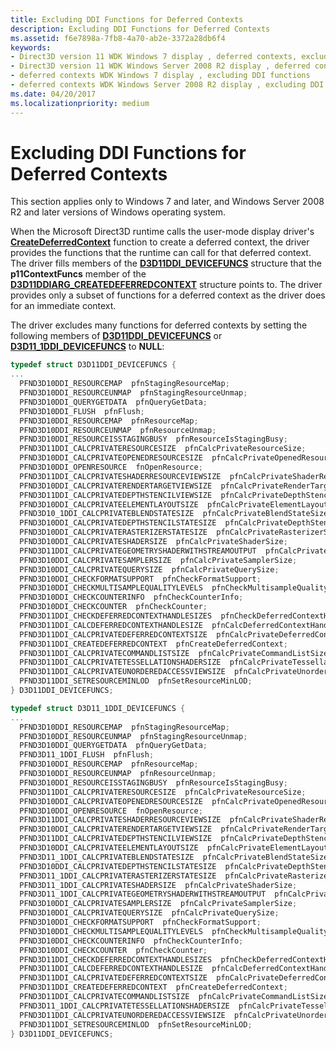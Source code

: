 ```yaml
---
title: Excluding DDI Functions for Deferred Contexts
description: Excluding DDI Functions for Deferred Contexts
ms.assetid: f6e7898a-7fb8-4a70-ab2e-3372a28db6f4
keywords:
- Direct3D version 11 WDK Windows 7 display , deferred contexts, excluding DDI functions
- Direct3D version 11 WDK Windows Server 2008 R2 display , deferred contexts, excluding DDI functions
- deferred contexts WDK Windows 7 display , excluding DDI functions
- deferred contexts WDK Windows Server 2008 R2 display , excluding DDI functions
ms.date: 04/20/2017
ms.localizationpriority: medium
---
```


# Excluding DDI Functions for Deferred Contexts


This section applies only to Windows 7 and later, and Windows Server 2008 R2 and later versions of Windows operating system.

When the Microsoft Direct3D runtime calls the user-mode display driver's [**CreateDeferredContext**](https://msdn.microsoft.com/library/windows/hardware/ff540622) function to create a deferred context, the driver provides the functions that the runtime can call for that deferred context. The driver fills members of the [**D3D11DDI\_DEVICEFUNCS**](https://msdn.microsoft.com/library/windows/hardware/ff542141) structure that the **p11ContextFuncs** member of the [**D3D11DDIARG\_CREATEDEFERREDCONTEXT**](https://msdn.microsoft.com/library/windows/hardware/ff542044) structure points to. The driver provides only a subset of functions for a deferred context as the driver does for an immediate context.

The driver excludes many functions for deferred contexts by setting the following members of [**D3D11DDI\_DEVICEFUNCS**](https://msdn.microsoft.com/library/windows/hardware/ff542141) or [**D3D11\_1DDI\_DEVICEFUNCS**](https://msdn.microsoft.com/library/windows/hardware/hh406443) to **NULL**:

```cpp
typedef struct D3D11DDI_DEVICEFUNCS {
...
  PFND3D10DDI_RESOURCEMAP  pfnStagingResourceMap;
  PFND3D10DDI_RESOURCEUNMAP  pfnStagingResourceUnmap;
  PFND3D10DDI_QUERYGETDATA  pfnQueryGetData;
  PFND3D10DDI_FLUSH  pfnFlush;
  PFND3D10DDI_RESOURCEMAP  pfnResourceMap;
  PFND3D10DDI_RESOURCEUNMAP  pfnResourceUnmap;
  PFND3D10DDI_RESOURCEISSTAGINGBUSY  pfnResourceIsStagingBusy;
  PFND3D11DDI_CALCPRIVATERESOURCESIZE  pfnCalcPrivateResourceSize;
  PFND3D10DDI_CALCPRIVATEOPENEDRESOURCESIZE  pfnCalcPrivateOpenedResourceSize;
  PFND3D10DDI_OPENRESOURCE  fnOpenResource;
  PFND3D11DDI_CALCPRIVATESHADERRESOURCEVIEWSIZE  pfnCalcPrivateShaderResourceViewSize;
  PFND3D10DDI_CALCPRIVATERENDERTARGETVIEWSIZE  pfnCalcPrivateRenderTargetViewSize;
  PFND3D11DDI_CALCPRIVATEDEPTHSTENCILVIEWSIZE  pfnCalcPrivateDepthStencilViewSize;
  PFND3D10DDI_CALCPRIVATEELEMENTLAYOUTSIZE  pfnCalcPrivateElementLayoutSize;
  PFND3D10_1DDI_CALCPRIVATEBLENDSTATESIZE  pfnCalcPrivateBlendStateSize;
  PFND3D10DDI_CALCPRIVATEDEPTHSTENCILSTATESIZE  pfnCalcPrivateDepthStencilStateSize;
  PFND3D10DDI_CALCPRIVATERASTERIZERSTATESIZE  pfnCalcPrivateRasterizerStateSize;
  PFND3D10DDI_CALCPRIVATESHADERSIZE  pfnCalcPrivateShaderSize;
  PFND3D11DDI_CALCPRIVATEGEOMETRYSHADERWITHSTREAMOUTPUT  pfnCalcPrivateGeometryShaderWithStreamOutput;
  PFND3D10DDI_CALCPRIVATESAMPLERSIZE  pfnCalcPrivateSamplerSize;
  PFND3D10DDI_CALCPRIVATEQUERYSIZE  pfnCalcPrivateQuerySize;
  PFND3D10DDI_CHECKFORMATSUPPORT  pfnCheckFormatSupport;
  PFND3D10DDI_CHECKMULTISAMPLEQUALITYLEVELS  pfnCheckMultisampleQualityLevels;
  PFND3D10DDI_CHECKCOUNTERINFO  pfnCheckCounterInfo;
  PFND3D10DDI_CHECKCOUNTER  pfnCheckCounter;
  PFND3D11DDI_CHECKDEFERREDCONTEXTHANDLESIZES  pfnCheckDeferredContextHandleSizes;
  PFND3D11DDI_CALCDEFERREDCONTEXTHANDLESIZE  pfnCalcDeferredContextHandleSize;
  PFND3D11DDI_CALCPRIVATEDEFERREDCONTEXTSIZE  pfnCalcPrivateDeferredContextSize;
  PFND3D11DDI_CREATEDEFERREDCONTEXT  pfnCreateDeferredContext;
  PFND3D11DDI_CALCPRIVATECOMMANDLISTSIZE  pfnCalcPrivateCommandListSize;
  PFND3D11DDI_CALCPRIVATETESSELLATIONSHADERSIZE  pfnCalcPrivateTessellationShaderSize;
  PFND3D11DDI_CALCPRIVATEUNORDEREDACCESSVIEWSIZE  pfnCalcPrivateUnorderedAccessViewSize;
  PFND3D11DDI_SETRESOURCEMINLOD  pfnSetResourceMinLOD;
} D3D11DDI_DEVICEFUNCS;
```

```cpp
typedef struct D3D11_1DDI_DEVICEFUNCS {
...
  PFND3D10DDI_RESOURCEMAP  pfnStagingResourceMap;
  PFND3D10DDI_RESOURCEUNMAP  pfnStagingResourceUnmap;
  PFND3D10DDI_QUERYGETDATA  pfnQueryGetData;
  PFND3D11_1DDI_FLUSH  pfnFlush;
  PFND3D10DDI_RESOURCEMAP  pfnResourceMap;
  PFND3D10DDI_RESOURCEUNMAP  pfnResourceUnmap;
  PFND3D10DDI_RESOURCEISSTAGINGBUSY  pfnResourceIsStagingBusy;
  PFND3D11DDI_CALCPRIVATERESOURCESIZE  pfnCalcPrivateResourceSize;
  PFND3D10DDI_CALCPRIVATEOPENEDRESOURCESIZE  pfnCalcPrivateOpenedResourceSize;
  PFND3D10DDI_OPENRESOURCE  fnOpenResource;
  PFND3D11DDI_CALCPRIVATESHADERRESOURCEVIEWSIZE  pfnCalcPrivateShaderResourceViewSize;
  PFND3D10DDI_CALCPRIVATERENDERTARGETVIEWSIZE  pfnCalcPrivateRenderTargetViewSize;
  PFND3D11DDI_CALCPRIVATEDEPTHSTENCILVIEWSIZE  pfnCalcPrivateDepthStencilViewSize;
  PFND3D10DDI_CALCPRIVATEELEMENTLAYOUTSIZE  pfnCalcPrivateElementLayoutSize;
  PFND3D11_1DDI_CALCPRIVATEBLENDSTATESIZE  pfnCalcPrivateBlendStateSize;
  PFND3D10DDI_CALCPRIVATEDEPTHSTENCILSTATESIZE  pfnCalcPrivateDepthStencilStateSize;
  PFND3D11_1DDI_CALCPRIVATERASTERIZERSTATESIZE  pfnCalcPrivateRasterizerStateSize;
  PFND3D11_1DDI_CALCPRIVATESHADERSIZE  pfnCalcPrivateShaderSize;
  PFND3D11_1DDI_CALCPRIVATEGEOMETRYSHADERWITHSTREAMOUTPUT  pfnCalcPrivateGeometryShaderWithStreamOutput;
  PFND3D10DDI_CALCPRIVATESAMPLERSIZE  pfnCalcPrivateSamplerSize;
  PFND3D10DDI_CALCPRIVATEQUERYSIZE  pfnCalcPrivateQuerySize;
  PFND3D10DDI_CHECKFORMATSUPPORT  pfnCheckFormatSupport;
  PFND3D10DDI_CHECKMULTISAMPLEQUALITYLEVELS  pfnCheckMultisampleQualityLevels;
  PFND3D10DDI_CHECKCOUNTERINFO  pfnCheckCounterInfo;
  PFND3D10DDI_CHECKCOUNTER  pfnCheckCounter;
  PFND3D11DDI_CHECKDEFERREDCONTEXTHANDLESIZES  pfnCheckDeferredContextHandleSizes;
  PFND3D11DDI_CALCDEFERREDCONTEXTHANDLESIZE  pfnCalcDeferredContextHandleSize;
  PFND3D11DDI_CALCPRIVATEDEFERREDCONTEXTSIZE  pfnCalcPrivateDeferredContextSize;
  PFND3D11DDI_CREATEDEFERREDCONTEXT  pfnCreateDeferredContext;
  PFND3D11DDI_CALCPRIVATECOMMANDLISTSIZE  pfnCalcPrivateCommandListSize;
  PFND3D11_1DDI_CALCPRIVATETESSELLATIONSHADERSIZE  pfnCalcPrivateTessellationShaderSize;
  PFND3D11DDI_CALCPRIVATEUNORDEREDACCESSVIEWSIZE  pfnCalcPrivateUnorderedAccessViewSize;
  PFND3D11DDI_SETRESOURCEMINLOD  pfnSetResourceMinLOD;
} D3D11DDI_DEVICEFUNCS;
```

 

 





